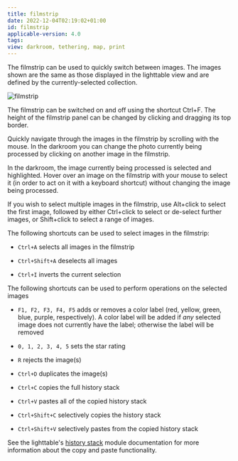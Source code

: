 ```yaml
---
title: filmstrip
date: 2022-12-04T02:19:02+01:00
id: filmstrip
applicable-version: 4.0
tags:
view: darkroom, tethering, map, print
---
```


The filmstrip can be used to quickly switch between images. The images shown are the same as those displayed in the lighttable view and are defined by the currently-selected collection.

![filmstrip](filmstrip.png)

The filmstrip can be switched on and off using the shortcut Ctrl+F. The height of the filmstrip panel can be changed by clicking and dragging its top border.

Quickly navigate through the images in the filmstrip by scrolling with the mouse. In the darkroom you can change the photo currently being processed by clicking on another image in the filmstrip.

In the darkroom, the image currently being processed is selected and highlighted. Hover over an image on the filmstrip with your mouse to select it (in order to act on it with a keyboard shortcut) without changing the image being processed.

If you wish to select multiple images in the filmstrip, use Alt+click to select the first image, followed by either Ctrl+click to select or de-select further images, or Shift+click to select a range of images.

The following shortcuts can be used to select images in the filmstrip:

- `Ctrl+A` selects all images in the filmstrip

- `Ctrl+Shift+A` deselects all images

- `Ctrl+I` inverts the current selection

The following shortcuts can be used to perform operations on the selected images

- `F1, F2, F3, F4, F5` adds or removes a color label (red, yellow, green, blue, purple, respectively). A color label will be added if _any_ selected image does not currently have the label; otherwise the label will be removed

- `0, 1, 2, 3, 4, 5` sets the star rating

- `R` rejects the image(s)

- `Ctrl+D` duplicates the image(s)

- `Ctrl+C` copies the full history stack

- `Ctrl+V` pastes all of the copied history stack

- `Ctrl+Shift+C` selectively copies the history stack

- `Ctrl+Shift+V` selectively pastes from the copied history stack

See the lighttable's [history stack](../lighttable/history-stack.md) module documentation for more information about the copy and paste functionality.
